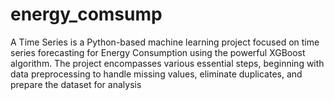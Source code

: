 # energy_comsump
A Time Series is a Python-based machine learning project focused on time series forecasting for Energy Consumption using the powerful XGBoost algorithm. The project encompasses various essential steps, beginning with data preprocessing to handle missing values, eliminate duplicates, and prepare the dataset for analysis
